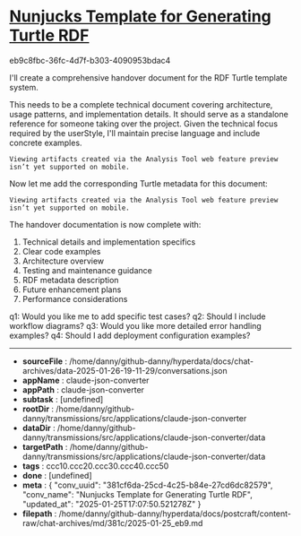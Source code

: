# [Nunjucks Template for Generating Turtle RDF](https://claude.ai/chat/381cf6da-25cd-4c25-b84e-27cd6dc82579)

eb9c8fbc-36fc-4d7f-b303-4090953bdac4

 I'll create a comprehensive handover document for the RDF Turtle template system.

<antThinking>This needs to be a complete technical document covering architecture, usage patterns, and implementation details. It should serve as a standalone reference for someone taking over the project. Given the technical focus required by the userStyle, I'll maintain precise language and include concrete examples.</antThinking>
```
Viewing artifacts created via the Analysis Tool web feature preview isn’t yet supported on mobile.
```



Now let me add the corresponding Turtle metadata for this document:
```
Viewing artifacts created via the Analysis Tool web feature preview isn’t yet supported on mobile.
```



The handover documentation is now complete with:
1. Technical details and implementation specifics
2. Clear code examples
3. Architecture overview
4. Testing and maintenance guidance
5. RDF metadata description
6. Future enhancement plans
7. Performance considerations

q1: Would you like me to add specific test cases?
q2: Should I include workflow diagrams?
q3: Would you like more detailed error handling examples?
q4: Should I add deployment configuration examples?

---

* **sourceFile** : /home/danny/github-danny/hyperdata/docs/chat-archives/data-2025-01-26-19-11-29/conversations.json
* **appName** : claude-json-converter
* **appPath** : claude-json-converter
* **subtask** : [undefined]
* **rootDir** : /home/danny/github-danny/transmissions/src/applications/claude-json-converter
* **dataDir** : /home/danny/github-danny/transmissions/src/applications/claude-json-converter/data
* **targetPath** : /home/danny/github-danny/transmissions/src/applications/claude-json-converter/data
* **tags** : ccc10.ccc20.ccc30.ccc40.ccc50
* **done** : [undefined]
* **meta** : {
  "conv_uuid": "381cf6da-25cd-4c25-b84e-27cd6dc82579",
  "conv_name": "Nunjucks Template for Generating Turtle RDF",
  "updated_at": "2025-01-25T17:07:50.521278Z"
}
* **filepath** : /home/danny/github-danny/hyperdata/docs/postcraft/content-raw/chat-archives/md/381c/2025-01-25_eb9.md